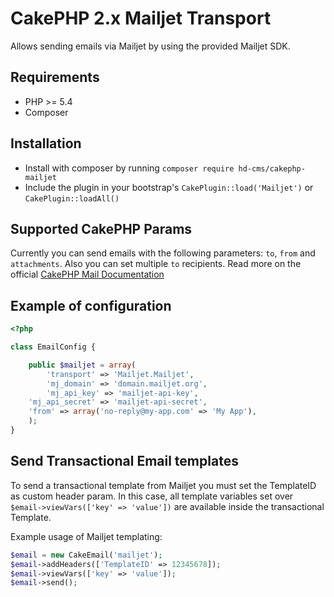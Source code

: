 # CakePHP 2.x Mailjet Transport

Allows sending emails via Mailjet by using the provided Mailjet SDK.

## Requirements

* PHP >= 5.4
* Composer

## Installation

* Install with composer by running `composer require hd-cms/cakephp-mailjet`
* Include the plugin in your bootstrap's `CakePlugin::load('Mailjet')` or `CakePlugin::loadAll()`

## Supported CakePHP Params

Currently you can send emails with the following parameters: `to`, `from` and `attachments`.
Also you can set multiple `to` recipients. Read more on the official [CakePHP Mail Documentation](https://book.cakephp.org/2.0/en/core-utility-libraries/email.html)

## Example of configuration

```php
<?php

class EmailConfig {

    public $mailjet = array(
        'transport' => 'Mailjet.Mailjet',
        'mj_domain' => 'domain.mailjet.org',
        'mj_api_key' => 'mailjet-api-key',
	'mj_api_secret' => 'mailjet-api-secret',
	'from' => array('no-reply@my-app.com' => 'My App'),
    );
}
```

## Send Transactional Email templates
To send a transactional template from Mailjet you must set the TemplateID as
custom header param. In this case, all template variables set over `$email->viewVars(['key' => 'value'])`
are available inside the transactional Template.

Example usage of Mailjet templating:

```php
$email = new CakeEmail('mailjet');
$email->addHeaders(['TemplateID' => 12345678]);
$email->viewVars(['key' => 'value']);
$email->send();
```
